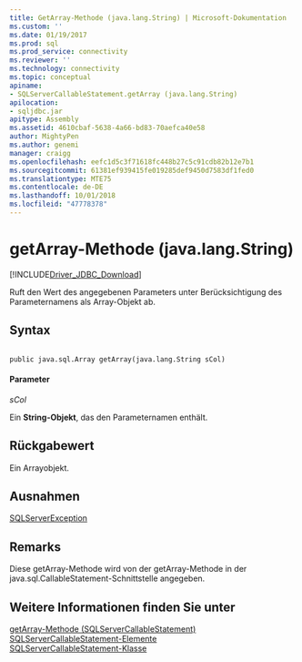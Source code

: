```yaml
---
title: GetArray-Methode (java.lang.String) | Microsoft-Dokumentation
ms.custom: ''
ms.date: 01/19/2017
ms.prod: sql
ms.prod_service: connectivity
ms.reviewer: ''
ms.technology: connectivity
ms.topic: conceptual
apiname:
- SQLServerCallableStatement.getArray (java.lang.String)
apilocation:
- sqljdbc.jar
apitype: Assembly
ms.assetid: 4610cbaf-5638-4a66-bd83-70aefca40e58
author: MightyPen
ms.author: genemi
manager: craigg
ms.openlocfilehash: eefc1d5c3f71618fc448b27c5c91cdb82b12e7b1
ms.sourcegitcommit: 61381ef939415fe019285def9450d7583df1fed0
ms.translationtype: MTE75
ms.contentlocale: de-DE
ms.lasthandoff: 10/01/2018
ms.locfileid: "47778378"
---
```

# <a name="getarray-method-javalangstring"></a>getArray-Methode (java.lang.String)
[!INCLUDE[Driver_JDBC_Download](../../../includes/driver_jdbc_download.md)]

  Ruft den Wert des angegebenen Parameters unter Berücksichtigung des Parameternamens als Array-Objekt ab.  
  
## <a name="syntax"></a>Syntax  
  
```  
  
public java.sql.Array getArray(java.lang.String sCol)  
```  
  
#### <a name="parameters"></a>Parameter  
 *sCol*  
  
 Ein **String-Objekt**, das den Parameternamen enthält.  
  
## <a name="return-value"></a>Rückgabewert  
 Ein Arrayobjekt.  
  
## <a name="exceptions"></a>Ausnahmen  
 [SQLServerException](../../../connect/jdbc/reference/sqlserverexception-class.md)  
  
## <a name="remarks"></a>Remarks  
 Diese getArray-Methode wird von der getArray-Methode in der java.sql.CallableStatement-Schnittstelle angegeben.  
  
## <a name="see-also"></a>Weitere Informationen finden Sie unter  
 [getArray-Methode &#40;SQLServerCallableStatement&#41;](../../../connect/jdbc/reference/getarray-method-sqlservercallablestatement.md)   
 [SQLServerCallableStatement-Elemente](../../../connect/jdbc/reference/sqlservercallablestatement-members.md)   
 [SQLServerCallableStatement-Klasse](../../../connect/jdbc/reference/sqlservercallablestatement-class.md)  
  
  
